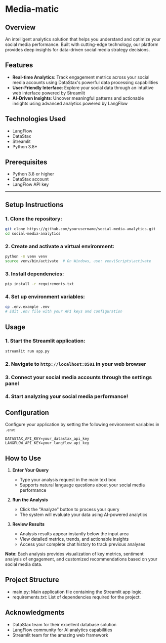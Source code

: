 # Media-matic 

## Overview
An intelligent analytics solution that helps you understand and optimize your social media performance. Built with cutting-edge technology, our platform provides deep insights for data-driven social media strategy decisions.

## Features

* **Real-time Analytics**: Track engagement metrics across your social media accounts using DataStax's powerful data processing capabilities
* **User-Friendly Interface**: Explore your social data through an intuitive web interface powered by Streamlit
* **AI-Driven Insights**: Uncover meaningful patterns and actionable insights using advanced analytics powered by LangFlow

## Technologies Used
- LangFlow
- DataStax
- Streamlit
- Python 3.8+

## Prerequisites
- Python 3.8 or higher
- DataStax account
- LangFlow API key
---

## Setup Instructions

### 1. Clone the repository:
```bash
git clone https://github.com/yourusername/social-media-analytics.git
cd social-media-analytics
```

### 2. Create and activate a virtual environment:
```bash
python -m venv venv
source venv/bin/activate  # On Windows, use: venv\Scripts\activate
```

### 3. Install dependencies:
```bash
pip install -r requirements.txt
```

### 4. Set up environment variables:
```bash
cp .env.example .env
# Edit .env file with your API keys and configuration
```

## Usage

### 1. Start the Streamlit application:
```bash
streamlit run app.py
```

### 2. Navigate to `http://localhost:8501` in your web browser

### 3. Connect your social media accounts through the settings panel

### 4. Start analyzing your social media performance!

## Configuration

Configure your application by setting the following environment variables in `.env`:

```
DATASTAX_API_KEY=your_datastax_api_key
LANGFLOW_API_KEY=your_langflow_api_key
```

## How to Use

1. **Enter Your Query**
   - Type your analysis request in the main text box
   - Supports natural language questions about your social media performance

2. **Run the Analysis**
   - Click the "Analyze" button to process your query
   - The system will evaluate your data using AI-powered analytics

3. **Review Results**
   - Analysis results appear instantly below the input area
   - View detailed metrics, trends, and actionable insights
   - Access your complete chat history to track previous analyses

**Note**: Each analysis provides visualization of key metrics, sentiment analysis of engagement, and customized recommendations based on your social media data.

## Project Structure
- main.py: Main application file containing the Streamlit app logic.
- requirements.txt: List of dependencies required for the project.

## Acknowledgments

- DataStax team for their excellent database solution
- LangFlow community for AI analytics capabilities
- Streamlit team for the amazing web framework
